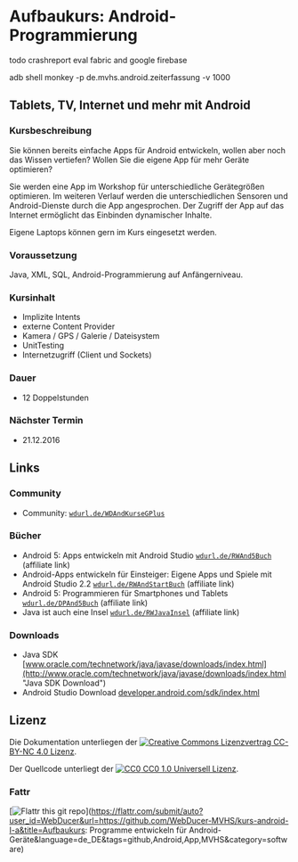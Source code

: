 # Aufbaukurs: Android-Programmierung

todo crashreport eval  fabric and google firebase



adb shell monkey -p de.mvhs.android.zeiterfassung -v 1000



## Tablets, TV, Internet und mehr mit Android

### Kursbeschreibung

Sie können bereits einfache Apps für Android entwickeln, wollen aber noch das Wissen vertiefen? Wollen Sie die eigene App für mehr Geräte optimieren?

Sie werden eine App im Workshop für unterschiedliche Gerätegrößen optimieren. Im weiteren Verlauf werden die unterschiedlichen Sensoren und Android-Dienste durch die App angesprochen. Der Zugriff der App auf das Internet ermöglicht das Einbinden dynamischer Inhalte.

Eigene Laptops können gern im Kurs eingesetzt werden.

### Voraussetzung
Java, XML, SQL, Android-Programmierung auf Anfängerniveau.

### Kursinhalt
- Implizite Intents
- externe Content Provider
- Kamera / GPS / Galerie / Dateisystem
- UnitTesting
- Internetzugriff (Client und Sockets)

### Dauer
- 12 Doppelstunden

### Nächster Termin
- 21.12.2016

## Links
### Community
- Community: [`wdurl.de/WDAndKurseGPlus`](https://wdurl.de/WDAndKurseGPlus)

### Bücher
- Android 5: Apps entwickeln mit Android Studio [`wdurl.de/RWAnd5Buch`](https://wdurl.de/RWAnd5Buch "Android 5: Apps entwickeln mit Android Studio") (affiliate link)
- Android-Apps entwickeln für Einsteiger: Eigene Apps und Spiele mit Android Studio 2.2 [`wdurl.de/RWAndStartBuch`](https://wdurl.de/RWAndStartBuch "Android-Apps entwickeln für Einsteiger: Eigene Apps und Spiele mit Android Studio 2.2") (affiliate link)
- Android 5: Programmieren für Smartphones und Tablets [`wdurl.de/DPAnd5Buch`](https://wdurl.de/DPAnd5Buch "Android 5: Programmieren für Smartphones und Tablets") (affiliate link)
- Java ist auch eine Insel [`wdurl.de/RWJavaInsel`](https://wdurl.de/RWJavaInsel "Java ist auch eine Insel") (affiliate link)

### Downloads
- Java SDK [www.oracle.com/technetwork/java/javase/downloads/index.html](http://www.oracle.com/technetwork/java/javase/downloads/index.html "Java SDK Download")
- Android Studio Download [developer.android.com/sdk/index.html](http://developer.android.com/sdk/index.html "Download von Android Studio")

## Lizenz

Die Dokumentation unterliegen der [![Creative Commons Lizenzvertrag](https://i.creativecommons.org/l/by-nc/4.0/88x31.png) CC-BY-NC 4.0 Lizenz](http://creativecommons.org/licenses/by-nc/4.0/deed.de).

Der Quellcode unterliegt der [![CC0](http://i.creativecommons.org/p/zero/1.0/88x31.png) CC0 1.0 Universell Lizenz](https://creativecommons.org/publicdomain/zero/1.0/deed.de).

### Fattr
[![Flattr this git repo](http://api.flattr.com/button/flattr-badge-large.png)](https://flattr.com/submit/auto?user_id=WebDucer&url=https://github.com/WebDucer-MVHS/kurs-android-I-a&title=Aufbaukurs: Programme entwickeln für Android-Geräte&language=de_DE&tags=github,Android,App,MVHS&category=software)
